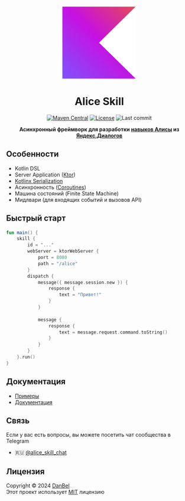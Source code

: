 <p align="center">
  <a href="https://github.com/danbeldev/kotlin-alice-skill/tree/master">
    <img width="200px" height="200px" alt="alice-skill" src="/docs/kotlin_logo.png">
  </a>
</p>
<h1 align="center">
  Alice Skill
</h1>

<div align="center">

[![Maven Central](https://badgen.net/badge/Maven%20Central/v0.0.2/blue?icon=github)](https://central.sonatype.com/artifact/io.github.danbeldev/alice-ktx)
[![License](https://img.shields.io/github/license/danbeldev/kotlin-alice-skill)](https://github.com/danbeldev/kotlin-alice-skill/blob/master/LICENSE)
![Last commit](https://img.shields.io/github/last-commit/danbeldev/kotlin-alice-skill)

</div>
<p align="center">
    <b>
        Асинхронный фреймворк для разработки
        <a target="_blank" href="https://dialogs.yandex.ru/store">навыков Алисы</a>
        из
        <a target="_blank" href="https://dialogs.yandex.ru/development">Яндекс.Диалогов</a>
    </b>
</p>

## Особенности
- Kotlin DSL
- Server Application ([Ktor](https://ktor.io))
- [Kotlinx Serialization](https://kotlinlang.org/docs/serialization.html)
- Асинхронность ([Coroutines](https://github.com/Kotlin/kotlinx.coroutines))
- Машина состояний (Finite State Machine)
- Мидлвари (для входящих событий и вызовов API)

## Быстрый старт

```kotlin
fun main() {
    skill {
        id = "..."
        webServer = ktorWebServer {
            port = 8080
            path = "/alice"
        }
        dispatch {
            message({ message.session.new }) {
                response {
                    text = "Привет!"
                }
            }

            message {
                response {
                    text = message.request.command.toString()
                }
            }
        }
    }.run()
}
```

## Документация
- [Примеры](https://github.com/danbeldev/kotlin-alice-skill/tree/master/examples/src/main/kotlin/com/github/examples)
- [Документация](https://danbeldev.github.io/kotlin-alice-skill/)


## Связь
Если у вас есть вопросы, вы можете посетить чат сообщества в Telegram
-   🇷🇺 [\@alice_skill_chat](https://t.me/alice_skill_chat)


## Лицензия
Copyright © 2024 [DanBel](https://github.com/danbeldev) \
Этот проект использует [MIT](https://github.com/danbeldev/kotlin-alice-skill/blob/master/LICENSE) лицензию